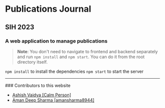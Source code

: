 # Publications Journal
## SIH 2023
### A web application to manage publications


> **Note**: You don't need to navigate to frontend and backend separately and run `npm install` and `npm start`. You can do it from the root directory itself.

``` npm install ``` to install the dependencies
``` npm start ``` to start the server

<hr>
### Contributors to this website

- [Ashish Vaidya [Calm Person]](https://github.com/Ashish-Sunil-Vaidya)
- [Aman Deep Sharma [amansharma8944]](https://github.com/amansharma8944)
